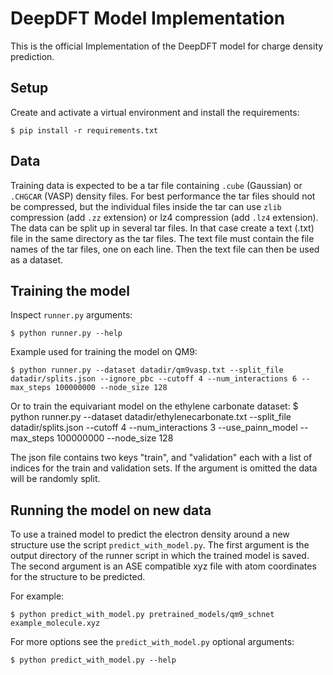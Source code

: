 # DeepDFT Model Implementation

This is the official Implementation of the DeepDFT model for charge density prediction.

## Setup

Create and activate a virtual environment and install the requirements:

	$ pip install -r requirements.txt

## Data

Training data is expected to be a tar file containing `.cube` (Gaussian) or `.CHGCAR` (VASP) density files.
For best performance the tar files should not be compressed, but the individual files inside the tar
can use `zlib` compression (add `.zz` extension) or lz4 compression (add `.lz4` extension).
The data can be split up in several tar files. In that case create a text (.txt) file
in the same directory as the tar files. The text file must contain the file names of the tar files, one on each line.
Then the text file can then be used as a dataset.

## Training the model

Inspect `runner.py` arguments:

	$ python runner.py --help

Example used for training the model on QM9:

	$ python runner.py --dataset datadir/qm9vasp.txt --split_file datadir/splits.json --ignore_pbc --cutoff 4 --num_interactions 6 --max_steps 100000000 --node_size 128

Or to train the equivariant model on the ethylene carbonate dataset:
	$ python runner.py --dataset datadir/ethylenecarbonate.txt --split_file datadir/splits.json --cutoff 4 --num_interactions 3 --use_painn_model --max_steps 100000000 --node_size 128

The json file contains two keys "train", and "validation" each with a list of indices for the train and validation sets. If the argument is omitted the data will be randomly split.

## Running the model on new data

To use a trained model to predict the electron density around a new structure use the script `predict_with_model.py`.
The first argument is the output directory of the runner script in which the trained model is saved.
The second argument is an ASE compatible xyz file with atom coordinates for the structure to be predicted.

For example:

	$ python predict_with_model.py pretrained_models/qm9_schnet example_molecule.xyz

For more options see the `predict_with_model.py` optional arguments:

	$ python predict_with_model.py --help


